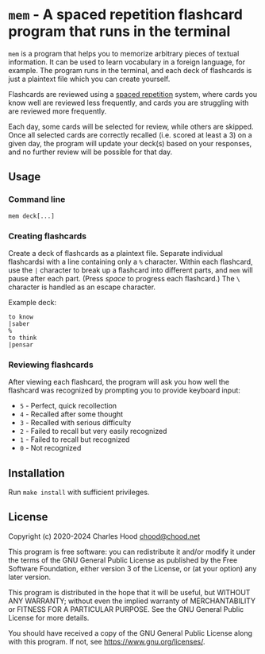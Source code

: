 # `mem` \-  A spaced repetition flashcard program that runs in the terminal

`mem` is a program that helps you to memorize arbitrary pieces of textual
information. It can be used to learn vocabulary in a foreign language, for
example. The program runs in the terminal, and each deck of flashcards is just a
plaintext file which you can create yourself.

Flashcards are reviewed using a [spaced
repetition](https://en.wikipedia.org/wiki/Spaced_repetition) system, where cards
you know well are reviewed less frequently, and cards you are struggling with
are reviewed more frequently.

Each day, some cards will be selected for review, while others are skipped.
Once all selected cards are correctly recalled (i.e. scored at least a 3) on a
given day, the program will update your deck(s) based on your responses, and no
further review will be possible for that day.

## Usage

### Command line

```
mem deck[...]
```

### Creating flashcards

Create a deck of flashcards as a plaintext file. Separate individual flashcardsi
with a line containing only a `%` character. Within each flashcard, use the `|`
character to break up a flashcard into different parts, and `mem` will pause
after each part. (Press _space_ to progress each flashcard.) The `\` character
is handled as an escape character.

Example deck:

```
to know
|saber
%
to think
|pensar
```

### Reviewing flashcards

After viewing each flashcard, the program will ask you how well the flashcard
was recognized by prompting you to provide keyboard input:

  * `5` - Perfect, quick recollection
  * `4` - Recalled after some thought
  * `3` - Recalled with serious difficulty
  * `2` - Failed to recall but very easily recognized
  * `1` - Failed to recall but recognized
  * `0` - Not recognized

## Installation

Run `make install` with sufficient privileges.

## License

Copyright (c) 2020-2024 Charles Hood <chood@chood.net>

This program is free software: you can redistribute it and/or modify it under
the terms of the GNU General Public License as published by the Free Software
Foundation, either version 3 of the License, or (at your option) any later
version.

This program is distributed in the hope that it will be useful, but WITHOUT ANY
WARRANTY; without even the implied warranty of MERCHANTABILITY or FITNESS FOR A
PARTICULAR PURPOSE. See the GNU General Public License for more details.

You should have received a copy of the GNU General Public License along with
this program. If not, see <https://www.gnu.org/licenses/>.

